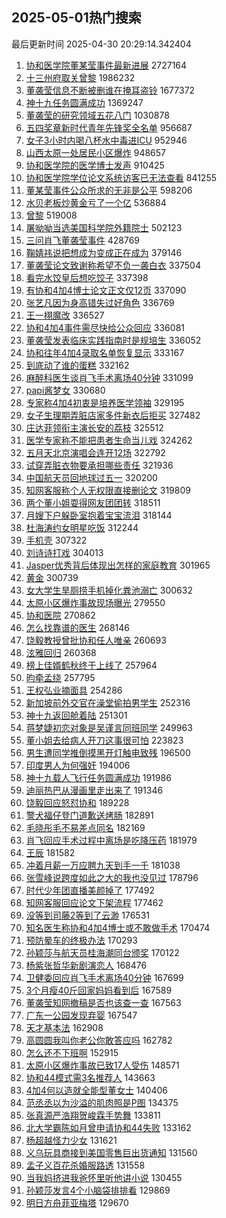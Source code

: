 ## 2025-05-01热门搜索 
最后更新时间 2025-04-30 20:29:14.342404 
1. [协和医学院董某莹事件最新进展](https://s.weibo.com/weibo?q=%E5%8D%8F%E5%92%8C%E5%8C%BB%E5%AD%A6%E9%99%A2%E8%91%A3%E6%9F%90%E8%8E%B9%E4%BA%8B%E4%BB%B6%E6%9C%80%E6%96%B0%E8%BF%9B%E5%B1%95&t=31&band_rank=1&Refer=top) 2727164
1. [十三州府取关曾黎](https://s.weibo.com/weibo?q=%23%E5%8D%81%E4%B8%89%E5%B7%9E%E5%BA%9C%E5%8F%96%E5%85%B3%E6%9B%BE%E9%BB%8E%23&t=31&band_rank=1&Refer=top) 1986232
1. [董袭莹信息不断被删谁在掩耳盗铃](https://s.weibo.com/weibo?q=%23%E8%91%A3%E8%A2%AD%E8%8E%B9%E4%BF%A1%E6%81%AF%E4%B8%8D%E6%96%AD%E8%A2%AB%E5%88%A0%E8%B0%81%E5%9C%A8%E6%8E%A9%E8%80%B3%E7%9B%97%E9%93%83%23&t=31&band_rank=2&Refer=top) 1677372
1. [神十九任务圆满成功](https://s.weibo.com/weibo?q=%23%E7%A5%9E%E5%8D%81%E4%B9%9D%E4%BB%BB%E5%8A%A1%E5%9C%86%E6%BB%A1%E6%88%90%E5%8A%9F%23&t=31&band_rank=3&Refer=top) 1369247
1. [董袭莹的研究领域五花八门](https://s.weibo.com/weibo?q=%23%E8%91%A3%E8%A2%AD%E8%8E%B9%E7%9A%84%E7%A0%94%E7%A9%B6%E9%A2%86%E5%9F%9F%E4%BA%94%E8%8A%B1%E5%85%AB%E9%97%A8%23&t=31&band_rank=2&Refer=top) 1030878
1. [五四奖章新时代青年先锋奖全名单](https://s.weibo.com/weibo?q=%23%E4%BA%94%E5%9B%9B%E5%A5%96%E7%AB%A0%E6%96%B0%E6%97%B6%E4%BB%A3%E9%9D%92%E5%B9%B4%E5%85%88%E9%94%8B%E5%A5%96%E5%85%A8%E5%90%8D%E5%8D%95%23&t=31&band_rank=3&Refer=top) 956687
1. [女子3小时内喝八杯水中毒进ICU](https://s.weibo.com/weibo?q=%23%E5%A5%B3%E5%AD%903%E5%B0%8F%E6%97%B6%E5%86%85%E5%96%9D%E5%85%AB%E6%9D%AF%E6%B0%B4%E4%B8%AD%E6%AF%92%E8%BF%9BICU%23&t=31&band_rank=4&Refer=top) 952946
1. [山西太原一处居民小区爆炸](https://s.weibo.com/weibo?q=%23%E5%B1%B1%E8%A5%BF%E5%A4%AA%E5%8E%9F%E4%B8%80%E5%A4%84%E5%B1%85%E6%B0%91%E5%B0%8F%E5%8C%BA%E7%88%86%E7%82%B8%23&t=31&band_rank=5&Refer=top) 948657
1. [协和医学院的医学博士发声](https://s.weibo.com/weibo?q=%23%E5%8D%8F%E5%92%8C%E5%8C%BB%E5%AD%A6%E9%99%A2%E7%9A%84%E5%8C%BB%E5%AD%A6%E5%8D%9A%E5%A3%AB%E5%8F%91%E5%A3%B0%23&t=31&band_rank=5&Refer=top) 910425
1. [协和医学院学位论文系统访客已无法查看](https://s.weibo.com/weibo?q=%23%E5%8D%8F%E5%92%8C%E5%8C%BB%E5%AD%A6%E9%99%A2%E5%AD%A6%E4%BD%8D%E8%AE%BA%E6%96%87%E7%B3%BB%E7%BB%9F%E8%AE%BF%E5%AE%A2%E5%B7%B2%E6%97%A0%E6%B3%95%E6%9F%A5%E7%9C%8B%23&t=31&band_rank=6&Refer=top) 841255
1. [董某莹事件公众所求的无非是公平](https://s.weibo.com/weibo?q=%E8%91%A3%E6%9F%90%E8%8E%B9%E4%BA%8B%E4%BB%B6%E5%85%AC%E4%BC%97%E6%89%80%E6%B1%82%E7%9A%84%E6%97%A0%E9%9D%9E%E6%98%AF%E5%85%AC%E5%B9%B3&t=31&band_rank=7&Refer=top) 598206
1. [水贝老板炒黄金亏了一个亿](https://s.weibo.com/weibo?q=%23%E6%B0%B4%E8%B4%9D%E8%80%81%E6%9D%BF%E7%82%92%E9%BB%84%E9%87%91%E4%BA%8F%E4%BA%86%E4%B8%80%E4%B8%AA%E4%BA%BF%23&t=31&band_rank=6&Refer=top) 536884
1. [曾黎](https://s.weibo.com/weibo?q=%E6%9B%BE%E9%BB%8E&t=31&band_rank=16&Refer=top) 519008
1. [屠呦呦当选美国科学院外籍院士](https://s.weibo.com/weibo?q=%23%E5%B1%A0%E5%91%A6%E5%91%A6%E5%BD%93%E9%80%89%E7%BE%8E%E5%9B%BD%E7%A7%91%E5%AD%A6%E9%99%A2%E5%A4%96%E7%B1%8D%E9%99%A2%E5%A3%AB%23&t=31&band_rank=8&Refer=top) 502123
1. [三问肖飞董袭莹事件](https://s.weibo.com/weibo?q=%23%E4%B8%89%E9%97%AE%E8%82%96%E9%A3%9E%E8%91%A3%E8%A2%AD%E8%8E%B9%E4%BA%8B%E4%BB%B6%23&t=31&band_rank=8&Refer=top) 428769
1. [鞠婧祎说把想成为变成正在成为](https://s.weibo.com/weibo?q=%23%E9%9E%A0%E5%A9%A7%E7%A5%8E%E8%AF%B4%E6%8A%8A%E6%83%B3%E6%88%90%E4%B8%BA%E5%8F%98%E6%88%90%E6%AD%A3%E5%9C%A8%E6%88%90%E4%B8%BA%23&t=31&band_rank=9&Refer=top) 379146
1. [董袭莹论文致谢称希望不负一袭白衣](https://s.weibo.com/weibo?q=%23%E8%91%A3%E8%A2%AD%E8%8E%B9%E8%AE%BA%E6%96%87%E8%87%B4%E8%B0%A2%E7%A7%B0%E5%B8%8C%E6%9C%9B%E4%B8%8D%E8%B4%9F%E4%B8%80%E8%A2%AD%E7%99%BD%E8%A1%A3%23&t=31&band_rank=10&Refer=top) 337504
1. [看完水饺皇后想吃饺子](https://s.weibo.com/weibo?q=%E7%9C%8B%E5%AE%8C%E6%B0%B4%E9%A5%BA%E7%9A%87%E5%90%8E%E6%83%B3%E5%90%83%E9%A5%BA%E5%AD%90&t=31&band_rank=11&Refer=top) 337398
1. [有协和4加4博士论文正文仅12页](https://s.weibo.com/weibo?q=%23%E6%9C%89%E5%8D%8F%E5%92%8C4%E5%8A%A04%E5%8D%9A%E5%A3%AB%E8%AE%BA%E6%96%87%E6%AD%A3%E6%96%87%E4%BB%8512%E9%A1%B5%23&t=31&band_rank=12&Refer=top) 337090
1. [张艺凡因为身高错失过好角色](https://s.weibo.com/weibo?q=%23%E5%BC%A0%E8%89%BA%E5%87%A1%E5%9B%A0%E4%B8%BA%E8%BA%AB%E9%AB%98%E9%94%99%E5%A4%B1%E8%BF%87%E5%A5%BD%E8%A7%92%E8%89%B2%23&t=31&band_rank=13&Refer=top) 336769
1. [王一栩魔改](https://s.weibo.com/weibo?q=%E7%8E%8B%E4%B8%80%E6%A0%A9%E9%AD%94%E6%94%B9&t=31&band_rank=14&Refer=top) 336527
1. [协和4加4事件需尽快给公众回应](https://s.weibo.com/weibo?q=%23%E5%8D%8F%E5%92%8C4%E5%8A%A04%E4%BA%8B%E4%BB%B6%E9%9C%80%E5%B0%BD%E5%BF%AB%E7%BB%99%E5%85%AC%E4%BC%97%E5%9B%9E%E5%BA%94%23&t=31&band_rank=15&Refer=top) 336081
1. [董袭莹发表临床实践指南时是规培生](https://s.weibo.com/weibo?q=%23%E8%91%A3%E8%A2%AD%E8%8E%B9%E5%8F%91%E8%A1%A8%E4%B8%B4%E5%BA%8A%E5%AE%9E%E8%B7%B5%E6%8C%87%E5%8D%97%E6%97%B6%E6%98%AF%E8%A7%84%E5%9F%B9%E7%94%9F%23&t=31&band_rank=16&Refer=top) 336052
1. [协和往年4加4录取名单恢复显示](https://s.weibo.com/weibo?q=%23%E5%8D%8F%E5%92%8C%E5%BE%80%E5%B9%B44%E5%8A%A04%E5%BD%95%E5%8F%96%E5%90%8D%E5%8D%95%E6%81%A2%E5%A4%8D%E6%98%BE%E7%A4%BA%23&t=31&band_rank=10&Refer=top) 333167
1. [到底动了谁的蛋糕](https://s.weibo.com/weibo?q=%E5%88%B0%E5%BA%95%E5%8A%A8%E4%BA%86%E8%B0%81%E7%9A%84%E8%9B%8B%E7%B3%95&t=31&band_rank=11&Refer=top) 332162
1. [麻醉科医生谈肖飞手术离场40分钟](https://s.weibo.com/weibo?q=%23%E9%BA%BB%E9%86%89%E7%A7%91%E5%8C%BB%E7%94%9F%E8%B0%88%E8%82%96%E9%A3%9E%E6%89%8B%E6%9C%AF%E7%A6%BB%E5%9C%BA40%E5%88%86%E9%92%9F%23&t=31&band_rank=12&Refer=top) 331099
1. [papi酱梦女](https://s.weibo.com/weibo?q=papi%E9%85%B1%E6%A2%A6%E5%A5%B3&t=31&band_rank=13&Refer=top) 330680
1. [专家称4加4初衷是培养医学领袖](https://s.weibo.com/weibo?q=%23%E4%B8%93%E5%AE%B6%E7%A7%B04%E5%8A%A04%E5%88%9D%E8%A1%B7%E6%98%AF%E5%9F%B9%E5%85%BB%E5%8C%BB%E5%AD%A6%E9%A2%86%E8%A2%96%23&t=31&band_rank=14&Refer=top) 329195
1. [女子生理期弄脏店家多件新衣后拒买](https://s.weibo.com/weibo?q=%23%E5%A5%B3%E5%AD%90%E7%94%9F%E7%90%86%E6%9C%9F%E5%BC%84%E8%84%8F%E5%BA%97%E5%AE%B6%E5%A4%9A%E4%BB%B6%E6%96%B0%E8%A1%A3%E5%90%8E%E6%8B%92%E4%B9%B0%23&t=31&band_rank=15&Refer=top) 327482
1. [庄达菲领衔主演长安的荔枝](https://s.weibo.com/weibo?q=%23%E5%BA%84%E8%BE%BE%E8%8F%B2%E9%A2%86%E8%A1%94%E4%B8%BB%E6%BC%94%E9%95%BF%E5%AE%89%E7%9A%84%E8%8D%94%E6%9E%9D%23&t=31&band_rank=17&Refer=top) 325512
1. [医学专家称不能把患者生命当儿戏](https://s.weibo.com/weibo?q=%23%E5%8C%BB%E5%AD%A6%E4%B8%93%E5%AE%B6%E7%A7%B0%E4%B8%8D%E8%83%BD%E6%8A%8A%E6%82%A3%E8%80%85%E7%94%9F%E5%91%BD%E5%BD%93%E5%84%BF%E6%88%8F%23&t=31&band_rank=18&Refer=top) 324262
1. [五月天北京演唱会连开12场](https://s.weibo.com/weibo?q=%23%E4%BA%94%E6%9C%88%E5%A4%A9%E5%8C%97%E4%BA%AC%E6%BC%94%E5%94%B1%E4%BC%9A%E8%BF%9E%E5%BC%8012%E5%9C%BA%23&t=31&band_rank=19&Refer=top) 322792
1. [试穿弄脏衣物要承担哪些责任](https://s.weibo.com/weibo?q=%E8%AF%95%E7%A9%BF%E5%BC%84%E8%84%8F%E8%A1%A3%E7%89%A9%E8%A6%81%E6%89%BF%E6%8B%85%E5%93%AA%E4%BA%9B%E8%B4%A3%E4%BB%BB&t=31&band_rank=20&Refer=top) 321936
1. [中国航天员回地球过五一](https://s.weibo.com/weibo?q=%23%E4%B8%AD%E5%9B%BD%E8%88%AA%E5%A4%A9%E5%91%98%E5%9B%9E%E5%9C%B0%E7%90%83%E8%BF%87%E4%BA%94%E4%B8%80%23&t=31&band_rank=21&Refer=top) 320200
1. [知网客服称个人无权限直接删论文](https://s.weibo.com/weibo?q=%23%E7%9F%A5%E7%BD%91%E5%AE%A2%E6%9C%8D%E7%A7%B0%E4%B8%AA%E4%BA%BA%E6%97%A0%E6%9D%83%E9%99%90%E7%9B%B4%E6%8E%A5%E5%88%A0%E8%AE%BA%E6%96%87%23&t=31&band_rank=22&Refer=top) 319809
1. [两个董小姐耍得网友团团转](https://s.weibo.com/weibo?q=%E4%B8%A4%E4%B8%AA%E8%91%A3%E5%B0%8F%E5%A7%90%E8%80%8D%E5%BE%97%E7%BD%91%E5%8F%8B%E5%9B%A2%E5%9B%A2%E8%BD%AC&t=31&band_rank=17&Refer=top) 318511
1. [月嫂下户躲卧室抱着宝宝流泪](https://s.weibo.com/weibo?q=%23%E6%9C%88%E5%AB%82%E4%B8%8B%E6%88%B7%E8%BA%B2%E5%8D%A7%E5%AE%A4%E6%8A%B1%E7%9D%80%E5%AE%9D%E5%AE%9D%E6%B5%81%E6%B3%AA%23&t=31&band_rank=23&Refer=top) 318144
1. [杜海涛约女明星吃饭](https://s.weibo.com/weibo?q=%23%E6%9D%9C%E6%B5%B7%E6%B6%9B%E7%BA%A6%E5%A5%B3%E6%98%8E%E6%98%9F%E5%90%83%E9%A5%AD%23&t=31&band_rank=24&Refer=top) 312244
1. [手机壳](https://s.weibo.com/weibo?q=%E6%89%8B%E6%9C%BA%E5%A3%B3&t=31&band_rank=25&Refer=top) 307322
1. [刘诗诗打戏](https://s.weibo.com/weibo?q=%E5%88%98%E8%AF%97%E8%AF%97%E6%89%93%E6%88%8F&t=31&band_rank=18&Refer=top) 304013
1. [Jasper优秀背后体现出怎样的家庭教育](https://s.weibo.com/weibo?q=Jasper%E4%BC%98%E7%A7%80%E8%83%8C%E5%90%8E%E4%BD%93%E7%8E%B0%E5%87%BA%E6%80%8E%E6%A0%B7%E7%9A%84%E5%AE%B6%E5%BA%AD%E6%95%99%E8%82%B2&t=31&band_rank=19&Refer=top) 301965
1. [黄金](https://s.weibo.com/weibo?q=%E9%BB%84%E9%87%91&t=31&band_rank=21&Refer=top) 300739
1. [女大学生旱厕捞手机掉化粪池溺亡](https://s.weibo.com/weibo?q=%23%E5%A5%B3%E5%A4%A7%E5%AD%A6%E7%94%9F%E6%97%B1%E5%8E%95%E6%8D%9E%E6%89%8B%E6%9C%BA%E6%8E%89%E5%8C%96%E7%B2%AA%E6%B1%A0%E6%BA%BA%E4%BA%A1%23&t=31&band_rank=22&Refer=top) 300632
1. [太原小区爆炸事故现场曝光](https://s.weibo.com/weibo?q=%23%E5%A4%AA%E5%8E%9F%E5%B0%8F%E5%8C%BA%E7%88%86%E7%82%B8%E4%BA%8B%E6%95%85%E7%8E%B0%E5%9C%BA%E6%9B%9D%E5%85%89%23&t=31&band_rank=24&Refer=top) 279550
1. [协和医院](https://s.weibo.com/weibo?q=%E5%8D%8F%E5%92%8C%E5%8C%BB%E9%99%A2&t=31&band_rank=26&Refer=top) 270862
1. [怎么找靠谱的医生](https://s.weibo.com/weibo?q=%E6%80%8E%E4%B9%88%E6%89%BE%E9%9D%A0%E8%B0%B1%E7%9A%84%E5%8C%BB%E7%94%9F&t=31&band_rank=25&Refer=top) 268146
1. [饶毅教授曾批协和任人唯亲](https://s.weibo.com/weibo?q=%23%E9%A5%B6%E6%AF%85%E6%95%99%E6%8E%88%E6%9B%BE%E6%89%B9%E5%8D%8F%E5%92%8C%E4%BB%BB%E4%BA%BA%E5%94%AF%E4%BA%B2%23&t=31&band_rank=26&Refer=top) 260693
1. [泫雅回归](https://s.weibo.com/weibo?q=%E6%B3%AB%E9%9B%85%E5%9B%9E%E5%BD%92&t=31&band_rank=27&Refer=top) 260368
1. [榜上佳婿鹤秋终于上线了](https://s.weibo.com/weibo?q=%E6%A6%9C%E4%B8%8A%E4%BD%B3%E5%A9%BF%E9%B9%A4%E7%A7%8B%E7%BB%88%E4%BA%8E%E4%B8%8A%E7%BA%BF%E4%BA%86&t=31&band_rank=28&Refer=top) 257964
1. [昀牵孟绕](https://s.weibo.com/weibo?q=%23%E6%98%80%E7%89%B5%E5%AD%9F%E7%BB%95%23&t=31&band_rank=27&Refer=top) 257795
1. [王权弘业摘面具](https://s.weibo.com/weibo?q=%E7%8E%8B%E6%9D%83%E5%BC%98%E4%B8%9A%E6%91%98%E9%9D%A2%E5%85%B7&t=31&band_rank=29&Refer=top) 254286
1. [新加坡前外交官在澡堂偷拍男学生](https://s.weibo.com/weibo?q=%E6%96%B0%E5%8A%A0%E5%9D%A1%E5%89%8D%E5%A4%96%E4%BA%A4%E5%AE%98%E5%9C%A8%E6%BE%A1%E5%A0%82%E5%81%B7%E6%8B%8D%E7%94%B7%E5%AD%A6%E7%94%9F&t=31&band_rank=30&Refer=top) 252316
1. [神十九返回舱着陆](https://s.weibo.com/weibo?q=%23%E7%A5%9E%E5%8D%81%E4%B9%9D%E8%BF%94%E5%9B%9E%E8%88%B1%E7%9D%80%E9%99%86%23&t=31&band_rank=28&Refer=top) 251301
1. [蒋梦婕初恋对象是吴谨言同班同学](https://s.weibo.com/weibo?q=%E8%92%8B%E6%A2%A6%E5%A9%95%E5%88%9D%E6%81%8B%E5%AF%B9%E8%B1%A1%E6%98%AF%E5%90%B4%E8%B0%A8%E8%A8%80%E5%90%8C%E7%8F%AD%E5%90%8C%E5%AD%A6&t=31&band_rank=31&Refer=top) 249963
1. [董小姐去给病人开刀这事很可怕](https://s.weibo.com/weibo?q=%E8%91%A3%E5%B0%8F%E5%A7%90%E5%8E%BB%E7%BB%99%E7%97%85%E4%BA%BA%E5%BC%80%E5%88%80%E8%BF%99%E4%BA%8B%E5%BE%88%E5%8F%AF%E6%80%95&t=31&band_rank=29&Refer=top) 223823
1. [男生遭同学推倒摸黑开灯触电致残](https://s.weibo.com/weibo?q=%23%E7%94%B7%E7%94%9F%E9%81%AD%E5%90%8C%E5%AD%A6%E6%8E%A8%E5%80%92%E6%91%B8%E9%BB%91%E5%BC%80%E7%81%AF%E8%A7%A6%E7%94%B5%E8%87%B4%E6%AE%8B%23&t=31&band_rank=30&Refer=top) 196500
1. [印度男人为何强奸](https://s.weibo.com/weibo?q=%E5%8D%B0%E5%BA%A6%E7%94%B7%E4%BA%BA%E4%B8%BA%E4%BD%95%E5%BC%BA%E5%A5%B8&t=31&band_rank=31&Refer=top) 194006
1. [神十九载人飞行任务圆满成功](https://s.weibo.com/weibo?q=%23%E7%A5%9E%E5%8D%81%E4%B9%9D%E8%BD%BD%E4%BA%BA%E9%A3%9E%E8%A1%8C%E4%BB%BB%E5%8A%A1%E5%9C%86%E6%BB%A1%E6%88%90%E5%8A%9F%23&t=31&band_rank=32&Refer=top) 191986
1. [迪丽热巴从漫画里走出来了](https://s.weibo.com/weibo?q=%E8%BF%AA%E4%B8%BD%E7%83%AD%E5%B7%B4%E4%BB%8E%E6%BC%AB%E7%94%BB%E9%87%8C%E8%B5%B0%E5%87%BA%E6%9D%A5%E4%BA%86&t=31&band_rank=33&Refer=top) 191346
1. [饶毅回应怒怼协和](https://s.weibo.com/weibo?q=%23%E9%A5%B6%E6%AF%85%E5%9B%9E%E5%BA%94%E6%80%92%E6%80%BC%E5%8D%8F%E5%92%8C%23&t=31&band_rank=32&Refer=top) 189228
1. [警犬福仔登门道歉送烤肠](https://s.weibo.com/weibo?q=%23%E8%AD%A6%E7%8A%AC%E7%A6%8F%E4%BB%94%E7%99%BB%E9%97%A8%E9%81%93%E6%AD%89%E9%80%81%E7%83%A4%E8%82%A0%23&t=31&band_rank=34&Refer=top) 182891
1. [毛晓彤毛不易差点同名](https://s.weibo.com/weibo?q=%E6%AF%9B%E6%99%93%E5%BD%A4%E6%AF%9B%E4%B8%8D%E6%98%93%E5%B7%AE%E7%82%B9%E5%90%8C%E5%90%8D&t=31&band_rank=35&Refer=top) 182169
1. [肖飞回应手术过程中离场是吃降压药](https://s.weibo.com/weibo?q=%23%E8%82%96%E9%A3%9E%E5%9B%9E%E5%BA%94%E6%89%8B%E6%9C%AF%E8%BF%87%E7%A8%8B%E4%B8%AD%E7%A6%BB%E5%9C%BA%E6%98%AF%E5%90%83%E9%99%8D%E5%8E%8B%E8%8D%AF%23&t=31&band_rank=36&Refer=top) 181979
1. [王辰](https://s.weibo.com/weibo?q=%E7%8E%8B%E8%BE%B0&t=31&band_rank=34&Refer=top) 181582
1. [冲着月薪一万应聘九天到手一千](https://s.weibo.com/weibo?q=%23%E5%86%B2%E7%9D%80%E6%9C%88%E8%96%AA%E4%B8%80%E4%B8%87%E5%BA%94%E8%81%98%E4%B9%9D%E5%A4%A9%E5%88%B0%E6%89%8B%E4%B8%80%E5%8D%83%23&t=31&band_rank=35&Refer=top) 181038
1. [张雪峰说跨度如此之大的我也没见过](https://s.weibo.com/weibo?q=%23%E5%BC%A0%E9%9B%AA%E5%B3%B0%E8%AF%B4%E8%B7%A8%E5%BA%A6%E5%A6%82%E6%AD%A4%E4%B9%8B%E5%A4%A7%E7%9A%84%E6%88%91%E4%B9%9F%E6%B2%A1%E8%A7%81%E8%BF%87%23&t=31&band_rank=36&Refer=top) 178796
1. [时代少年团直播美颜掉了](https://s.weibo.com/weibo?q=%E6%97%B6%E4%BB%A3%E5%B0%91%E5%B9%B4%E5%9B%A2%E7%9B%B4%E6%92%AD%E7%BE%8E%E9%A2%9C%E6%8E%89%E4%BA%86&t=31&band_rank=37&Refer=top) 177492
1. [知网客服回应论文下架流程](https://s.weibo.com/weibo?q=%23%E7%9F%A5%E7%BD%91%E5%AE%A2%E6%9C%8D%E5%9B%9E%E5%BA%94%E8%AE%BA%E6%96%87%E4%B8%8B%E6%9E%B6%E6%B5%81%E7%A8%8B%23&t=31&band_rank=38&Refer=top) 177462
1. [没等到司藤2等到了云渺](https://s.weibo.com/weibo?q=%E6%B2%A1%E7%AD%89%E5%88%B0%E5%8F%B8%E8%97%A42%E7%AD%89%E5%88%B0%E4%BA%86%E4%BA%91%E6%B8%BA&t=31&band_rank=39&Refer=top) 176531
1. [知名医生称协和4加4博士或不敢做手术](https://s.weibo.com/weibo?q=%E7%9F%A5%E5%90%8D%E5%8C%BB%E7%94%9F%E7%A7%B0%E5%8D%8F%E5%92%8C4%E5%8A%A04%E5%8D%9A%E5%A3%AB%E6%88%96%E4%B8%8D%E6%95%A2%E5%81%9A%E6%89%8B%E6%9C%AF&t=31&band_rank=37&Refer=top) 170474
1. [预防晕车的终极办法](https://s.weibo.com/weibo?q=%E9%A2%84%E9%98%B2%E6%99%95%E8%BD%A6%E7%9A%84%E7%BB%88%E6%9E%81%E5%8A%9E%E6%B3%95&t=31&band_rank=40&Refer=top) 170293
1. [孙颖莎与航天员桂海潮同台颁奖](https://s.weibo.com/weibo?q=%23%E5%AD%99%E9%A2%96%E8%8E%8E%E4%B8%8E%E8%88%AA%E5%A4%A9%E5%91%98%E6%A1%82%E6%B5%B7%E6%BD%AE%E5%90%8C%E5%8F%B0%E9%A2%81%E5%A5%96%23&t=31&band_rank=41&Refer=top) 170122
1. [杨紫张哲华新剧演恋人](https://s.weibo.com/weibo?q=%23%E6%9D%A8%E7%B4%AB%E5%BC%A0%E5%93%B2%E5%8D%8E%E6%96%B0%E5%89%A7%E6%BC%94%E6%81%8B%E4%BA%BA%23&t=31&band_rank=42&Refer=top) 168476
1. [卫健委回应肖飞手术离场40分钟](https://s.weibo.com/weibo?q=%E5%8D%AB%E5%81%A5%E5%A7%94%E5%9B%9E%E5%BA%94%E8%82%96%E9%A3%9E%E6%89%8B%E6%9C%AF%E7%A6%BB%E5%9C%BA40%E5%88%86%E9%92%9F&t=31&band_rank=38&Refer=top) 167699
1. [3个月瘦40斤回家妈妈看到后](https://s.weibo.com/weibo?q=%233%E4%B8%AA%E6%9C%88%E7%98%A640%E6%96%A4%E5%9B%9E%E5%AE%B6%E5%A6%88%E5%A6%88%E7%9C%8B%E5%88%B0%E5%90%8E%23&t=31&band_rank=39&Refer=top) 167589
1. [董袭莹知网撤稿是否也该查一查](https://s.weibo.com/weibo?q=%E8%91%A3%E8%A2%AD%E8%8E%B9%E7%9F%A5%E7%BD%91%E6%92%A4%E7%A8%BF%E6%98%AF%E5%90%A6%E4%B9%9F%E8%AF%A5%E6%9F%A5%E4%B8%80%E6%9F%A5&t=31&band_rank=40&Refer=top) 167563
1. [广东一公园发现弃婴](https://s.weibo.com/weibo?q=%23%E5%B9%BF%E4%B8%9C%E4%B8%80%E5%85%AC%E5%9B%AD%E5%8F%91%E7%8E%B0%E5%BC%83%E5%A9%B4%23&t=31&band_rank=41&Refer=top) 167547
1. [天才基本法](https://s.weibo.com/weibo?q=%E5%A4%A9%E6%89%8D%E5%9F%BA%E6%9C%AC%E6%B3%95&t=31&band_rank=43&Refer=top) 162908
1. [高圆圆我叫你老公你敢答应吗](https://s.weibo.com/weibo?q=%E9%AB%98%E5%9C%86%E5%9C%86%E6%88%91%E5%8F%AB%E4%BD%A0%E8%80%81%E5%85%AC%E4%BD%A0%E6%95%A2%E7%AD%94%E5%BA%94%E5%90%97&t=31&band_rank=43&Refer=top) 162782
1. [怎么还不下班啊](https://s.weibo.com/weibo?q=%E6%80%8E%E4%B9%88%E8%BF%98%E4%B8%8D%E4%B8%8B%E7%8F%AD%E5%95%8A&t=31&band_rank=44&Refer=top) 152915
1. [太原小区爆炸事故已致17人受伤](https://s.weibo.com/weibo?q=%23%E5%A4%AA%E5%8E%9F%E5%B0%8F%E5%8C%BA%E7%88%86%E7%82%B8%E4%BA%8B%E6%95%85%E5%B7%B2%E8%87%B417%E4%BA%BA%E5%8F%97%E4%BC%A4%23&t=31&band_rank=45&Refer=top) 148571
1. [协和44模式需3名推荐人](https://s.weibo.com/weibo?q=%E5%8D%8F%E5%92%8C44%E6%A8%A1%E5%BC%8F%E9%9C%803%E5%90%8D%E6%8E%A8%E8%8D%90%E4%BA%BA&t=31&band_rank=46&Refer=top) 143663
1. [4加4何以造就全能型董女士](https://s.weibo.com/weibo?q=%234%E5%8A%A04%E4%BD%95%E4%BB%A5%E9%80%A0%E5%B0%B1%E5%85%A8%E8%83%BD%E5%9E%8B%E8%91%A3%E5%A5%B3%E5%A3%AB%23&t=31&band_rank=45&Refer=top) 140406
1. [范丞丞以为沙溢的肌肉照是P图](https://s.weibo.com/weibo?q=%E8%8C%83%E4%B8%9E%E4%B8%9E%E4%BB%A5%E4%B8%BA%E6%B2%99%E6%BA%A2%E7%9A%84%E8%82%8C%E8%82%89%E7%85%A7%E6%98%AFP%E5%9B%BE&t=31&band_rank=47&Refer=top) 134375
1. [张真源严浩翔贺峻霖手势舞](https://s.weibo.com/weibo?q=%E5%BC%A0%E7%9C%9F%E6%BA%90%E4%B8%A5%E6%B5%A9%E7%BF%94%E8%B4%BA%E5%B3%BB%E9%9C%96%E6%89%8B%E5%8A%BF%E8%88%9E&t=31&band_rank=46&Refer=top) 133811
1. [北大学霸陈如月曾申请协和44失败](https://s.weibo.com/weibo?q=%E5%8C%97%E5%A4%A7%E5%AD%A6%E9%9C%B8%E9%99%88%E5%A6%82%E6%9C%88%E6%9B%BE%E7%94%B3%E8%AF%B7%E5%8D%8F%E5%92%8C44%E5%A4%B1%E8%B4%A5&t=31&band_rank=47&Refer=top) 133162
1. [杨超越怪力少女](https://s.weibo.com/weibo?q=%E6%9D%A8%E8%B6%85%E8%B6%8A%E6%80%AA%E5%8A%9B%E5%B0%91%E5%A5%B3&t=31&band_rank=48&Refer=top) 131621
1. [义乌玩具商接到美国零售巨出货通知](https://s.weibo.com/weibo?q=%23%E4%B9%89%E4%B9%8C%E7%8E%A9%E5%85%B7%E5%95%86%E6%8E%A5%E5%88%B0%E7%BE%8E%E5%9B%BD%E9%9B%B6%E5%94%AE%E5%B7%A8%E5%87%BA%E8%B4%A7%E9%80%9A%E7%9F%A5%23&t=31&band_rank=49&Refer=top) 131560
1. [孟子义百花杀婚服路透](https://s.weibo.com/weibo?q=%23%E5%AD%9F%E5%AD%90%E4%B9%89%E7%99%BE%E8%8A%B1%E6%9D%80%E5%A9%9A%E6%9C%8D%E8%B7%AF%E9%80%8F%23&t=31&band_rank=50&Refer=top) 131558
1. [当我妈挤进我爸怀里听他讲小说](https://s.weibo.com/weibo?q=%E5%BD%93%E6%88%91%E5%A6%88%E6%8C%A4%E8%BF%9B%E6%88%91%E7%88%B8%E6%80%80%E9%87%8C%E5%90%AC%E4%BB%96%E8%AE%B2%E5%B0%8F%E8%AF%B4&t=31&band_rank=48&Refer=top) 130455
1. [孙颖莎发言4个小脑袋排排看](https://s.weibo.com/weibo?q=%23%E5%AD%99%E9%A2%96%E8%8E%8E%E5%8F%91%E8%A8%804%E4%B8%AA%E5%B0%8F%E8%84%91%E8%A2%8B%E6%8E%92%E6%8E%92%E7%9C%8B%23&t=31&band_rank=49&Refer=top) 129869
1. [明日方舟菲亚梅塔](https://s.weibo.com/weibo?q=%E6%98%8E%E6%97%A5%E6%96%B9%E8%88%9F%E8%8F%B2%E4%BA%9A%E6%A2%85%E5%A1%94&t=31&band_rank=50&Refer=top) 129670
